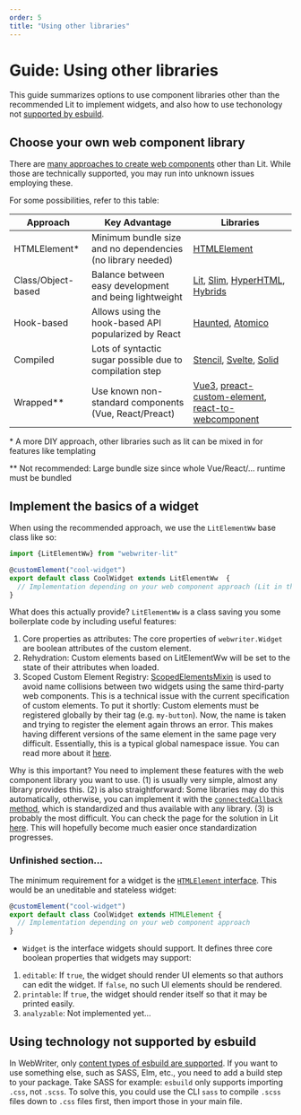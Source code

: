 ```yaml
---
order: 5
title: "Using other libraries"
---
```


# Guide: Using other libraries

This guide summarizes options to use component libraries other than the recommended Lit to implement widgets, and also how to use techonology not [supported by esbuild](https://esbuild.github.io/content-types/).


## Choose your own web component library
There are [many approaches to create web components](https://webcomponents.dev/blog/all-the-ways-to-make-a-web-component/) other than Lit. While those are technically supported, you may run into unknown issues employing these.

For some possibilities, refer to this table:

Approach | Key Advantage | Libraries
|--------|---------------|---------|
HTMLElement* | Minimum bundle size and no dependencies (no library needed) | [HTMLElement](https://html.spec.whatwg.org/multipage/custom-elements.html)
Class/Object-based | Balance between easy development and being lightweight | [Lit](https://lit.dev/), [Slim](https://slimjs.com), [HyperHTML](https://github.com/WebReflection/hyperHTML-Element), [Hybrids](https://hybrids.js.org)
Hook-based | Allows using the hook-based API popularized by React | [Haunted](https://github.com/matthewp/haunted), [Atomico](https://atomico.gitbook.io/doc/)
Compiled | Lots of syntactic sugar possible due to compilation step | [Stencil](https://stenciljs.com/), [Svelte](https://svelte.dev/), [Solid](https://github.com/ryansolid/solid)
Wrapped** | Use known non-standard components (Vue, React/Preact) | [Vue3](https://vuejs.org/guide/extras/web-components.html), [preact-custom-element](https://github.com/preactjs/preact-custom-element), [react-to-webcomponent](https://www.npmjs.com/package/react-to-webcomponent)

\* A more DIY approach, other libraries such as lit can be mixed in for features like templating

** Not recommended: Large bundle size since whole Vue/React/… runtime must be bundled


## Implement the basics of a widget

When using the recommended approach, we use the `LitElementWw` base class like so:
```ts
import {LitElementWw} from "webwriter-lit"

@customElement("cool-widget")
export default class CoolWidget extends LitElementWw  {
  // Implementation depending on your web component approach (Lit in this example)
}
```

What does this actually provide? `LitElementWw` is a class saving you some boilerplate code by including useful features:
1. Core properties as attributes: The core properties of `webwriter.Widget` are boolean attributes of the custom element.
2. Rehydration: Custom elements based on LitElementWw will be set to the state of their attributes when loaded.
3. Scoped Custom Element Registry: [ScopedElementsMixin](https://open-wc.org/docs/development/scoped-elements/) is used to avoid name collisions between two widgets using the same third-party web components. This is a technical issue with the current specification of custom elements. To put it shortly: Custom elements must be registered globally by their tag (e.g. `my-button`). Now, the name is taken and trying to register the element again throws an error. This makes having different versions of the same element in the same page very difficult. Essentially, this is a typical global namespace issue. You can read more about it [here](https://github.com/justinfagnani/webcomponents/blob/scoped-registries/proposals/Scoped-Custom-Element-Registries.md).

Why is this important? You need to implement these features with the web component library you want to use. (1) is usually very simple, almost any library provides this. (2) is also straightforward: Some libraries may do this automatically, otherwise, you can implement it with the [`connectedCallback` method](https://developer.mozilla.org/en-US/docs/Web/Web_Components/Using_custom_elements#using_the_lifecycle_callbacks), which is standardized and thus available with any library. (3) is probably the most difficult. You can check the page for the solution in Lit [here](https://open-wc.org/docs/development/scoped-elements/). This will hopefully become much easier once standardization progresses. 

### Unfinished section...

The minimum requirement for a widget is the [`HTMLElement` interface](https://developer.mozilla.org/en-US/docs/Web/API/HTMLElement). This would be an uneditable and stateless widget:

```ts
@customElement("cool-widget")
export default class CoolWidget extends HTMLElement {
  // Implementation depending on your web component approach
}
```


- `Widget` is the interface widgets should support. It defines three core boolean properties that widgets may support: 
1. `editable`: If `true`, the widget should render UI elements so that authors can edit the widget. If `false`, no such UI elements should be rendered.
2. `printable`: If `true`, the widget should render itself so that it may be printed easily.
3. `analyzable`: Not implemented yet...


## Using technology not supported by esbuild
In WebWriter, only [content types of esbuild are supported](https://esbuild.github.io/content-types/). If you want to use something else, such as SASS, Elm, etc., you need to add a build step to your package. 
Take SASS for example: `esbuild` only supports importing `.css`, not `.scss`. To solve this, you could use the CLI `sass` to compile `.scss` files down to `.css` files first, then import those in your main file.